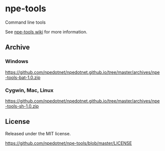 # npe-tools
Command line tools

See [npe-tools wiki](https://github.com/npedotnet/npe-tools/wiki) for more information.

## Archive

### Windows

https://github.com/npedotnet/npedotnet.github.io/tree/master/archives/npe-tools-bat-1.0.zip

### Cygwin, Mac, Linux

https://github.com/npedotnet/npedotnet.github.io/tree/master/archives/npe-tools-sh-1.0.zip

## License

Released under the MIT license.

https://github.com/npedotnet/npe-tools/blob/master/LICENSE
